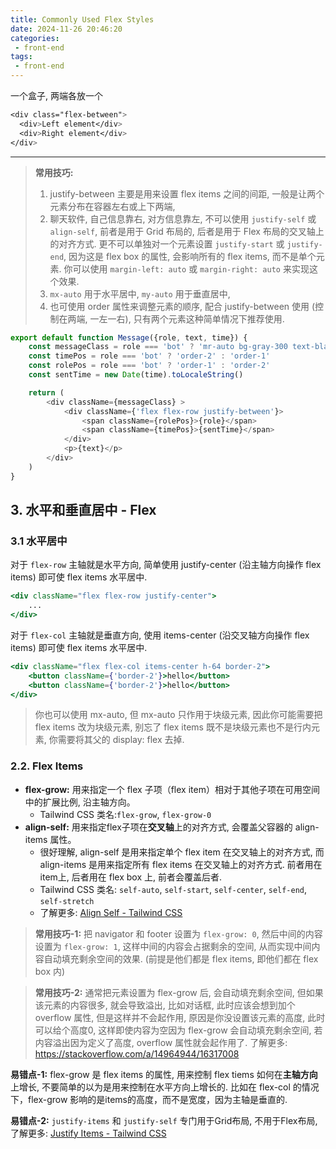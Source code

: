 ```yaml
---
title: Commonly Used Flex Styles
date: 2024-11-26 20:46:20
categories:
 - front-end
tags:
 - front-end
---
```


一个盒子, 两端各放一个

```css
<div class="flex-between">
  <div>Left element</div>
  <div>Right element</div>
</div>
```

----



> **常用技巧:**
>
> 1. justify-between 主要是用来设置 flex items 之间的间距, 一般是让两个元素分布在容器左右或上下两端, 
> 2. 聊天软件, 自己信息靠右, 对方信息靠左, 不可以使用 `justify-self` 或 `align-self`, 前者是用于 Grid 布局的, 后者是用于 Flex 布局的交叉轴上的对齐方式. 更不可以单独对一个元素设置 `justify-start` 或 `justify-end`, 因为这是 flex box 的属性, 会影响所有的 flex items, 而不是单个元素. 你可以使用 `margin-left: auto` 或 `margin-right: auto` 来实现这个效果. 
> 3. `mx-auto` 用于水平居中, `my-auto` 用于垂直居中, 
> 4. 也可使用 order 属性来调整元素的顺序, 配合 justify-between 使用 (控制在两端, 一左一右), 只有两个元素这种简单情况下推荐使用. 

```js
export default function Message({role, text, time}) {
    const messageClass = role === 'bot' ? 'mr-auto bg-gray-300 text-black' : 'ml-auto bg-blue-300 text-white'
    const timePos = role === 'bot' ? 'order-2' : 'order-1'
    const rolePos = role === 'bot' ? 'order-1' : 'order-2'
    const sentTime = new Date(time).toLocaleString()

    return (
        <div className={messageClass} >
            <div className={'flex flex-row justify-between'}>
                <span className={rolePos}>{role}</span>
                <span className={timePos}>{sentTime}</span>
            </div>
            <p>{text}</p>
        </div>
    )
}
```

## 3. 水平和垂直居中 - Flex

### 3.1 水平居中

对于 `flex-row` 主轴就是水平方向, 简单使用 justify-center (沿主轴方向操作 flex items) 即可使 flex items 水平居中. 

```jsx
<div className="flex flex-row justify-center">
    ...
</div>
```

对于 `flex-col` 主轴就是垂直方向, 使用 items-center (沿交叉轴方向操作 flex items) 即可使 flex items 水平居中. 

```jsx
<div className="flex flex-col items-center h-64 border-2">
    <button className={'border-2'}>hello</button>
    <button className={'border-2'}>hello</button>
</div>
```

> 你也可以使用 mx-auto, 但 mx-auto 只作用于块级元素, 因此你可能需要把 flex items 改为块级元素, 别忘了 flex items 既不是块级元素也不是行内元素, 你需要将其父的 display: flex 去掉. 



### 2.2. Flex Items

- **flex-grow:** 用来指定一个 flex 子项（flex item）相对于其他子项在可用空间中的扩展比例, 沿主轴方向。
  - Tailwind CSS 类名:`flex-grow`, `flex-grow-0` 
- **align-self:** 用来指定flex子项在**交叉轴**上的对齐方式, 会覆盖父容器的 align-items 属性。
  - 很好理解, align-self 是用来指定单个 flex item 在交叉轴上的对齐方式, 而 align-items 是用来指定所有 flex items 在交叉轴上的对齐方式. 前者用在 item上, 后者用在 flex box 上, 前者会覆盖后者.
  - Tailwind CSS 类名: `self-auto`, `self-start`, `self-center`, `self-end`, `self-stretch`
  - 了解更多: [Align Self - Tailwind CSS](https://tailwindcss.com/docs/align-self)

> **常用技巧-1:** 把 navigator 和 footer 设置为 `flex-grow: 0`, 然后中间的内容设置为 `flex-grow: 1`, 这样中间的内容会占据剩余的空间, 从而实现中间内容自动填充剩余空间的效果. (前提是他们都是 flex items, 即他们都在 flex box 内)

> **常用技巧-2:** 通常把元素设置为 flex-grow 后, 会自动填充剩余空间, 但如果该元素的内容很多, 就会导致溢出, 比如对话框, 此时应该会想到加个 overflow 属性, 但是这样并不会起作用, 原因是你没设置该元素的高度, 此时可以给个高度0, 这样即使内容为空因为 flex-grow 会自动填充剩余空间, 若内容溢出因为定义了高度, overflow 属性就会起作用了. 
> 了解更多: https://stackoverflow.com/a/14964944/16317008

**易错点-1:** flex-grow 是 flex items 的属性, 用来控制 flex tiems 如何在**主轴方向**上增长, 不要简单的以为是用来控制在水平方向上增长的. 比如在 flex-col 的情况下，flex-grow 影响的是items的高度，而不是宽度，因为主轴是垂直的. 

**易错点-2:** `justify-items` 和 `justify-self` 专门用于Grid布局, 不用于Flex布局, 了解更多: [Justify Items - Tailwind CSS](https://tailwindcss.com/docs/justify-items)
